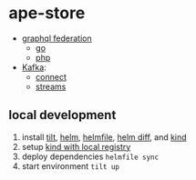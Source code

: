 # ape-store

- [graphql federation](https://www.apollographql.com/docs/federation/)
    - [go](https://github.com/99designs/gqlgen/tree/master/example/federation)
    - [php](https://github.com/pascaldevink/php-graphql-federation/tree/master/examples/shorthand)
- [Kafka](https://kafka.apache.org/intro):
  - [connect](https://docs.confluent.io/platform/current/connect/index.html)
  - [streams](https://kafka.apache.org/documentation/streams/)


## local development

1. install [tilt](https://docs.tilt.dev/install.html), [helm](https://helm.sh/docs/intro/install/#from-script), [helmfile](https://github.com/roboll/helmfile#installation), [helm diff](https://github.com/databus23/helm-diff#using-helm-plugin-manager--23x), and [kind](https://kind.sigs.k8s.io/docs/user/quick-start/#installation)
2. setup [kind with local registry](https://github.com/tilt-dev/kind-local#how-to-try-it)
3. deploy dependencies `helmfile sync`
4. start environment `tilt up`
